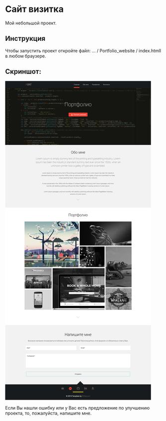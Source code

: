 # Сайт визитка
Мой небольшой проект.

## Инструкция
Чтобы запустить проект откройте файл: ... / Portfolio_website / index.htmll в любом браузере.

## Скриншот:

![Screenshot](https://github.com/DenisShilyaev/Portfolio_website/raw/master/for_README/Screenshot.png)

Если Вы нашли ошибку или у Вас есть предложение по улучшению проекта, то, пожалуйста, напишите мне.

